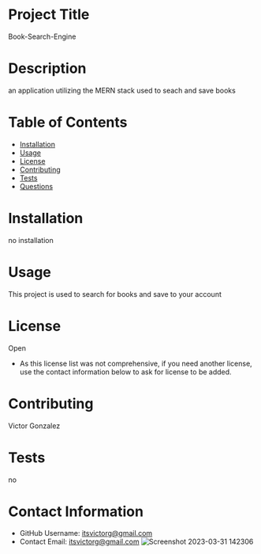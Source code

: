 
# Project Title
Book-Search-Engine
# Description
an application utilizing the MERN stack used to seach and save books
# Table of Contents 
* [Installation](#-Installation)
* [Usage](#-Usage)
* [License](#-Installation)
* [Contributing](#-Contributing)
* [Tests](#-Tests)
* [Questions](#-Contact-Information)
  
# Installation
no installation
# Usage
This project is used to search for books and save to your account
# License 
Open
* As this license list was not comprehensive, if you need another license, use the contact information below to ask for license to be added. 
# Contributing 
Victor Gonzalez
# Tests
no
# Contact Information 
* GitHub Username: itsvictorg@gmail.com
* Contact Email: itsvictorg@gmail.com
![Screenshot 2023-03-31 142306](https://user-images.githubusercontent.com/72170737/229211109-fb8d72b5-6194-43e7-8a82-49b75589f9a0.png)
